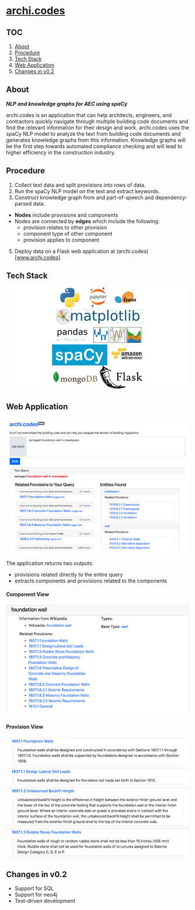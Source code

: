 # [archi.codes](http://www.archi.codes)

## TOC

1. [About](#about)
2. [Procedure](#procedure)
3. [Tech Stack](#tech-stack)
4. [Web Application](#web-application)
5. [Changes in v0.2](#changes-in-v0.2)

## About
***NLP and knowledge graphs for AEC using spaCy***

archi.codes is an application that can help architects, engineers, and contractors quickly navigate through multiple building code documents and find the relevant information for their design and work. archi.codes uses the spaCy NLP model to analyze the text from building code documents and generates knowledge graphs from this information. Knowledge graphs will be the first step towards automated compliance checking and will lead to higher efficiency in the construction industry.

## Procedure
1. Collect text data and split provisions into rows of data.
2. Run the spaCy NLP model on the text and extract keywords.
3. Construct knowledge graph from and part-of-speech and dependency-parsed data.
  * **Nodes** include provisions and components
  * Nodes are connected by **edges** which include the following:
    * provision relates to other provision
    * component type of other component
    * provision applies to component
5. Deploy data on a Flask web application at (archi.codes)[www.archi.codes]

## Tech Stack
![Tech Stack](slides/images/tech-stack.png)

## Web Application
![Screenshot](slides/images/screenshot.png)

The application returns two outputs:
  * provisions related directly to the entire query
  * extracts components and provisions related to the components

#### Component View
![Foundation component](slides/images/foundation_component.png)

#### Provision View
![Provision View](slides/images/provision.png)

## Changes in v0.2
* Support for SQL
* Support for neo4j
* Test-driven development
